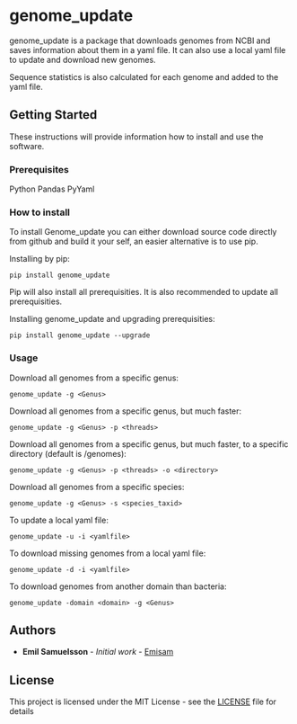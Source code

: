 # genome_update

genome_update is a package that downloads genomes from NCBI and saves information about them in a yaml file.
It can also use a local yaml file to update and download new genomes.

Sequence statistics is also calculated for each genome and added to the yaml file.

## Getting Started

These instructions will provide information how to install and use the software.

### Prerequisites

Python
Pandas
PyYaml


### How to install

To install Genome_update you can either download source code directly from github and build it your self, an easier alternative is to use pip.

Installing by pip:

```
pip install genome_update
```
Pip will also install all prerequisities. It is also recommended to update all prerequisities.

Installing genome_update and upgrading prerequisities: 

```
pip install genome_update --upgrade
```

### Usage

Download all genomes from a specific genus:
```
genome_update -g <Genus>
```

Download all genomes from a specific genus, but much faster:
```
genome_update -g <Genus> -p <threads>
```

Download all genomes from a specific genus, but much faster, to a specific directory (default is /genomes):
```
genome_update -g <Genus> -p <threads> -o <directory>
```

Download all genomes from a specific species:
```
genome_update -g <Genus> -s <species_taxid>
```

To update a local yaml file:
```
genome_update -u -i <yamlfile>
```

To download missing genomes from a local yaml file:
```
genome_update -d -i <yamlfile>
```

To download genomes from another domain than bacteria:
```
genome_update -domain <domain> -g <Genus> 
```



## Authors

* **Emil Samuelsson** - *Initial work* - [Emisam](https://github.com/Emisam)


## License

This project is licensed under the MIT License - see the [LICENSE](LICENSE) file for details
